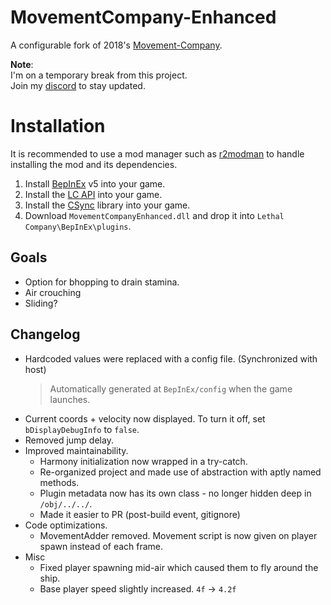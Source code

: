 # MovementCompany-Enhanced
A configurable fork of 2018's [Movement-Company](https://github.com/u-2018/Movement-Company).<br>

**Note**:\
I'm on a temporary break from this project.\
Join my [discord](https://discord.com/invite/CMyTmUMP2P) to stay updated.

# Installation
It is recommended to use a mod manager such as [r2modman](https://github.com/ebkr/r2modmanPlus) to handle installing the mod and its dependencies.

1. Install [BepInEx](https://github.com/BepInEx/BepInEx/releases) v5 into your game.
2. Install the [LC API](https://thunderstore.io/c/lethal-company/p/2018/LC_API/) into your game.
3. Install the [CSync](https://thunderstore.io/c/lethal-company/p/Owen3H/CSync/) library into your game.
4. Download `MovementCompanyEnhanced.dll` and drop it into `Lethal Company\BepInEx\plugins`.

## Goals
- Option for bhopping to drain stamina.
- Air crouching
- Sliding?
  
## Changelog
- Hardcoded values were replaced with a config file. (Synchronized with host)
  > Automatically generated at `BepInEx/config` when the game launches.
- Current coords + velocity now displayed. To turn it off, set `bDisplayDebugInfo` to `false`.
- Removed jump delay.
- Improved maintainability.
    - Harmony initialization now wrapped in a try-catch.
    - Re-organized project and made use of abstraction with aptly named methods.
    - Plugin metadata now has its own class - no longer hidden deep in `/obj/../../`.
    - Made it easier to PR (post-build event, gitignore)
- Code optimizations.
    - MovementAdder removed. Movement script is now given on player spawn instead of each frame.
- Misc
    - Fixed player spawning mid-air which caused them to fly around the ship.
    - Base player speed slightly increased. `4f` -> `4.2f`
